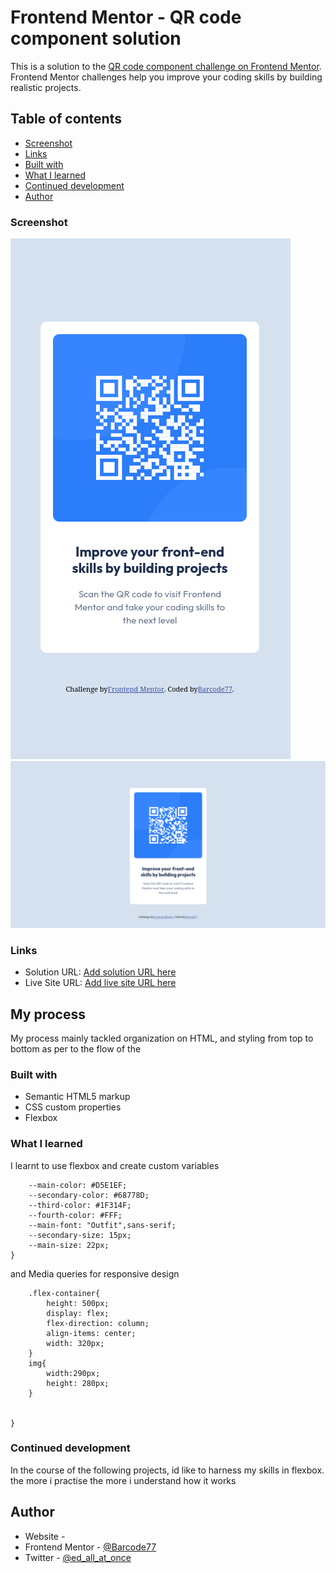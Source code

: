 # Frontend Mentor - QR code component solution

This is a solution to the [QR code component challenge on Frontend Mentor](https://www.frontendmentor.io/challenges/qr-code-component-iux_sIO_H). Frontend Mentor challenges help you improve your coding skills by building realistic projects. 

## Table of contents

  - [Screenshot](#screenshot)
  - [Links](#links)
  - [Built with](#built-with)
  - [What I learned](#what-i-learned)
  - [Continued development](#continued-development)
- [Author](#author)


### Screenshot

![](./images/375%20mobile.png)
![](./images/1440p%20desktop.png)


### Links

- Solution URL: [Add solution URL here](https://your-solution-url.com)
- Live Site URL: [Add live site URL here](https://your-live-site-url.com)

## My process
My process mainly tackled organization on HTML, and styling from top to bottom as per to the flow of the 

### Built with

- Semantic HTML5 markup
- CSS custom properties
- Flexbox

### What I learned
I learnt to use flexbox and create custom variables

```:root {
    --main-color: #D5E1EF;
    --secondary-color: #68778D;
    --third-color: #1F314F;
    --fourth-color: #FFF;
    --main-font: "Outfit",sans-serif;
    --secondary-size: 15px;
    --main-size: 22px;
}
```
and Media queries for responsive design
```@media screen and (max-width: 375px) {
    .flex-container{
        height: 500px;
        display: flex;
        flex-direction: column;
        align-items: center;
        width: 320px;
    }
    img{
        width:290px;
        height: 280px;
    }


}
```

### Continued development
In the course of the following projects, id like to harness my skills in flexbox. the more i practise the more i understand how it works

## Author

- Website - [](https://barcode77.github.io/mywebsite/)
- Frontend Mentor - [@Barcode77](https://www.frontendmentor.io/profile/yourusername)
- Twitter - [@ed_all_at_once](https://www.twitter.com/yourusername)


